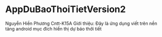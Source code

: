 # AppDuBaoThoiTietVersion2
Nguyễn Hiền Phương Cntt-K15A
Giới thiệu: Đây là ứng dụng viết trên nền tảng android mục đích hiển thị dự báo thởi tiết

